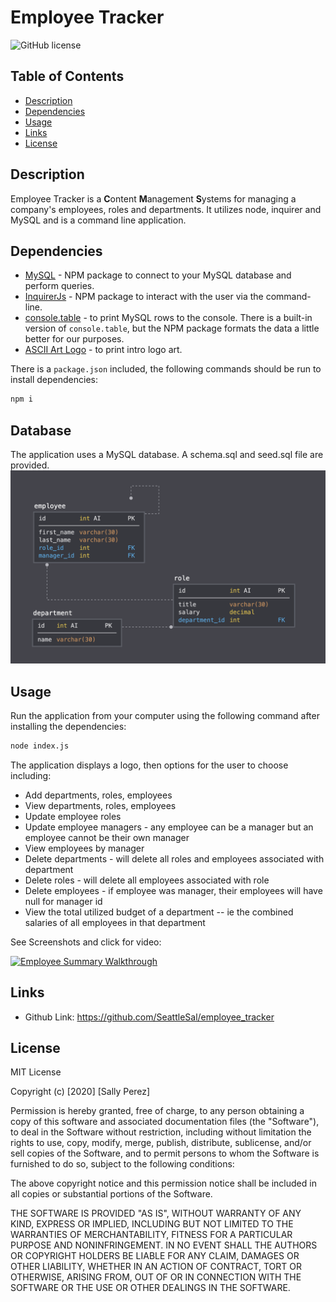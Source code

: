 # Employee Tracker
![GitHub license](https://img.shields.io/badge/license-MIT-blue.svg)

## Table of Contents
* [Description](#description)
* [Dependencies](#dependencies)
* [Usage](#usage)
* [Links](#links)
* [License](#license)

## Description
Employee Tracker is a **C**ontent **M**anagement **S**ystems for managing a company's employees, roles and departments. It utilizes node, inquirer and MySQL and is a command line application.

## Dependencies
* [MySQL](https://www.npmjs.com/package/mysql) - NPM package to connect to your MySQL database and perform queries.
* [InquirerJs](https://www.npmjs.com/package/inquirer/v/0.2.3) - NPM package to interact with the user via the command-line.
* [console.table](https://www.npmjs.com/package/console.table) - to print MySQL rows to the console. There is a built-in version of `console.table`, but the NPM package formats the data a little better for our purposes.
* [ASCII Art Logo](https://www.npmjs.com/package/asciiart-logo) - to print intro logo art.

There is a `package.json` included, the following commands should be run to install dependencies:

```bash
npm i
```

## Database
The application uses a MySQL database. A schema.sql and seed.sql file are provided. 
![Database Schema](assets/schema.png)

## Usage
Run the application from your computer using the following command after installing the dependencies:
```bash
node index.js
```

The application displays a logo, then options for the user to choose including:
  * Add departments, roles, employees
  * View departments, roles, employees
  * Update employee roles
  * Update employee managers - any employee can be a manager but an employee cannot be their own manager
  * View employees by manager
  * Delete departments - will delete all roles and employees associated with department
  * Delete roles - will delete all employees associated with role
  * Delete employees - if employee was manager, their employees will have null for manager id
  * View the total utilized budget of a department -- ie the combined salaries of all employees in that department

See Screenshots and click for video:

[![Employee Summary Walkthrough](./assets/video.gif)](https://drive.google.com/file/d/1BnT5a0FPNPfUBmMttgJmW8Blw-q7i_pk/view)

## Links
* Github Link: https://github.com/SeattleSal/employee_tracker

## License

MIT License

Copyright (c) [2020] [Sally Perez]

Permission is hereby granted, free of charge, to any person obtaining a copy
of this software and associated documentation files (the "Software"), to deal
in the Software without restriction, including without limitation the rights
to use, copy, modify, merge, publish, distribute, sublicense, and/or sell
copies of the Software, and to permit persons to whom the Software is
furnished to do so, subject to the following conditions:

The above copyright notice and this permission notice shall be included in all
copies or substantial portions of the Software.

THE SOFTWARE IS PROVIDED "AS IS", WITHOUT WARRANTY OF ANY KIND, EXPRESS OR
IMPLIED, INCLUDING BUT NOT LIMITED TO THE WARRANTIES OF MERCHANTABILITY,
FITNESS FOR A PARTICULAR PURPOSE AND NONINFRINGEMENT. IN NO EVENT SHALL THE
AUTHORS OR COPYRIGHT HOLDERS BE LIABLE FOR ANY CLAIM, DAMAGES OR OTHER
LIABILITY, WHETHER IN AN ACTION OF CONTRACT, TORT OR OTHERWISE, ARISING FROM,
OUT OF OR IN CONNECTION WITH THE SOFTWARE OR THE USE OR OTHER DEALINGS IN THE
SOFTWARE.